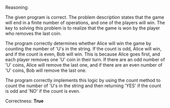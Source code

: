 Reasoning:

The given program is correct. The problem description states that the game will end in a finite number of operations, and one of the players will win. The key to solving this problem is to realize that the game is won by the player who removes the last coin. 

The program correctly determines whether Alice will win the game by counting the number of 'U's in the string. If the count is odd, Alice will win, and if the count is even, Bob will win. This is because Alice goes first, and each player removes one 'U' coin in their turn. If there are an odd number of 'U' coins, Alice will remove the last one, and if there are an even number of 'U' coins, Bob will remove the last one.

The program correctly implements this logic by using the count method to count the number of 'U's in the string and then returning 'YES' if the count is odd and 'NO' if the count is even.

Correctness: **True**